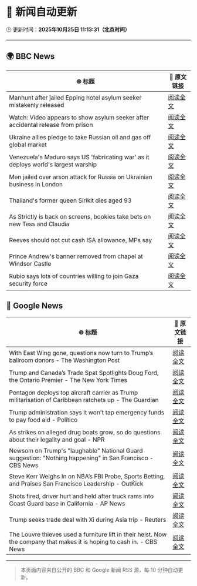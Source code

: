 # 🧠 新闻自动更新

🕒 更新时间：**2025年10月25日 11:13:31（北京时间）**

---

## 🌍 BBC News

| 🌐 标题 | 🔗 原文链接 |
|--------|-------------|
| Manhunt after jailed Epping hotel asylum seeker mistakenly released | [阅读全文](https://www.bbc.com/news/articles/cx2d5rl36vgo?at_medium=RSS&at_campaign=rss) |
| Watch: Video appears to show asylum seeker after accidental release from prison | [阅读全文](https://www.bbc.com/news/videos/c0mxrnyj879o?at_medium=RSS&at_campaign=rss) |
| Ukraine allies pledge to take Russian oil and gas off global market | [阅读全文](https://www.bbc.com/news/articles/c17p54edxljo?at_medium=RSS&at_campaign=rss) |
| Venezuela's Maduro says US 'fabricating war' as it deploys world's largest warship | [阅读全文](https://www.bbc.com/news/articles/c891gzx7xn4o?at_medium=RSS&at_campaign=rss) |
| Men jailed over arson attack for Russia on Ukrainian business in London | [阅读全文](https://www.bbc.com/news/articles/c04g5x1wq5vo?at_medium=RSS&at_campaign=rss) |
| Thailand's former queen Sirikit dies aged 93 | [阅读全文](https://www.bbc.com/news/articles/cp8ed1ednjdo?at_medium=RSS&at_campaign=rss) |
| As Strictly is back on screens, bookies take bets on new Tess and Claudia | [阅读全文](https://www.bbc.com/news/articles/ckgk84nzxgko?at_medium=RSS&at_campaign=rss) |
| Reeves should not cut cash ISA allowance, MPs say | [阅读全文](https://www.bbc.com/news/articles/c5yp57peqw8o?at_medium=RSS&at_campaign=rss) |
| Prince Andrew's banner removed from chapel at Windsor Castle | [阅读全文](https://www.bbc.com/news/articles/c867j2wyxj0o?at_medium=RSS&at_campaign=rss) |
| Rubio says lots of countries willing to join Gaza security force | [阅读全文](https://www.bbc.com/news/articles/cn0gwn491dwo?at_medium=RSS&at_campaign=rss) |

## 📰 Google News

| 🌐 标题 | 🔗 原文链接 |
|--------|-------------|
| With East Wing gone, questions now turn to Trump’s ballroom donors - The Washington Post | [阅读全文](https://news.google.com/rss/articles/CBMilAFBVV95cUxPYXlHQUNsaF83TmFtSndabVBWaXdmLXpQbEgxdlhxWjF2VkRXUkhOOTBxaHRfVGZxZXIxenpHSFVaR3MyS2lCX2dMRDQ1dmQ4WlNJNGMyNjdPY0F2RDA2bVprYktGOGRhbEhMeHBYellQaGZfckdqam9CMWZ6d19uRmZhbE8zejdVQ09Zd1M1QnpUSmMz?oc=5) |
| Trump and Canada’s Trade Spat Spotlights Doug Ford, the Ontario Premier - The New York Times | [阅读全文](https://news.google.com/rss/articles/CBMihAFBVV95cUxPbGtSWWt4VGRwSlBlNU4ybmdhSFFOX3RvQUZQd3FKdzI3ajBHbG55WnBhWWxKdVF5SGlweTNRcjIwa0tsNTRjUmw5QS1JazQ2SU5lYU5Pa3dMTTE1Zkxnb1BtY3RGTjA5bjk5amNHd0hRMFhJb3VmOU5iWnlJUnJqbElDcmY?oc=5) |
| Pentagon deploys top aircraft carrier as Trump militarisation of Caribbean ratchets up - The Guardian | [阅读全文](https://news.google.com/rss/articles/CBMikAFBVV95cUxNeDVYaFRlcGoxVHRkbEd3bmd4eUxmcHRyS1pKX1Z5eTFZSm4zOXBSWkZCWjVyQjJ3dTBod1BTaXNaUm5aM19kRTBfTXVScjZ5aWFDS0M0blpaWWhtcGdIOEZDNEhnaUtfbUR2MWJCVUNJdUlLZW9zRkJZOGFwOE9zelprQjlYU1hBUURrczlRaWo?oc=5) |
| Trump administration says it won't tap emergency funds to pay food aid - Politico | [阅读全文](https://news.google.com/rss/articles/CBMigwFBVV95cUxPclR3cF9XWjNtRERuLUlLN2ZBQktsUTA5MHFmWUFOYUd5SzdPWGxzU3JOOFRWU2RZWnc0X0NEVGE0eER5R3FkS00yMXRIc2ZzeUQwMTVVZTA3Z1BWRHJJNGxtWUFlNUlOaER5VFViX0FEOEUxbFJUOXluNjAzVGNlQ2NiMA?oc=5) |
| As strikes on alleged drug boats grow, so do questions about their legality and goal - NPR | [阅读全文](https://news.google.com/rss/articles/CBMihAFBVV95cUxOM0pGaHZaWm9wYTNlQUpCUW5wNkJFWUExZVhsemtMSmRleGNNcm85eGVWckMtNnNjZkZ2VDk3d3lqZUZrLXdHT3kxcmhkUzNIMzVoYkxfdi1WRkZ1WmRWUU1abVN2WHdVWTZLN1Awek5Tb0pRMnFQTS1TY0k2UTRBRjA0OFg?oc=5) |
| Newsom on Trump's "laughable" National Guard suggestion: "Nothing happening" in San Francisco - CBS News | [阅读全文](https://news.google.com/rss/articles/CBMiuAFBVV95cUxNWFpMYndxWVhiSFdYejBBWEd0bjVTZWZ6MkhQQkJDLVNpa0JQcloxZGlvcVYtQS1ncllWOXFPYlU4MkpKOWZRb2wwUzQ5R0xNcmtmbUhONFZmSlNUME9lblRPZGRDTTlXNDBpR2RhbDJES0dXTHlqRWpTNnJ2OXVBMUI4b1Q4bUplUGZoNGFpN0FBWEF0Y0IxcjEwb3drYmRqMFVMNlNHZnVWSE5JS2wyd2w1dHdOSzIt0gG-AUFVX3lxTFBsVDcxVDNMdEFyeEZCXzZ0ZzVxRS1va25MdlgwanF5V1JWalRmczV4X0Y3S2RIaURpWFdPdnN1TC1qOHpiNzZtT3NnaU03Q2MwU2ZkV0J4NnJZMXhZa092M0l0SVA0bXU1M0VlT0ZKbzROQy1RVVJCZW9Hd21BQXUwa29JcmxlX011bWYxSXNuNVNnRmdUTk5GTDcwOF9IWWJmZjNtVFcxaXp0MHE0NGo1YzNyenJOMkFjdEUyc2c?oc=5) |
| Steve Kerr Weighs In on NBA’s FBI Probe, Sports Betting, and Praises San Francisco Leadership - OutKick | [阅读全文](https://news.google.com/rss/articles/CBMiwwFBVV95cUxPeFMtTUUtUXl5dUVYWmVLbVp1Q2hWTzhEZW44aEE3MkVKV2k3cXZ6VllvQ0dELWJoaHBKZWU2ZnlsdmtHMWEyZjQ4ODFObnRWejQ1eDV5S3daSklZSm9qQU14dDVjb09KODZ2M0EyckdROXJjaFB2aEEzSFQ4NWRhLUFURjhVLVg3bG9KS3hjUzVnZkI4U1NQZHV6V1FwaFk3Z2p5S2ZJZzRwY0c0NEtETENyTDF4VGh2c2N4YTFxUTlOMTQ?oc=5) |
| Shots fired, driver hurt and held after truck rams into Coast Guard base in California - AP News | [阅读全文](https://news.google.com/rss/articles/CBMiswFBVV95cUxQX3NnV1FwLXkycTdKdUFrQlhzV3pHVWpSVC1sbzdSSHgwSFN4eFZxM20ySzF5RDJqT0I1VXRsNTBpNXNadUozdENtdEk0d0loMFExT24tVkJqNWp2ZzZ5ZVJ6elYtb3kyRVFJejN2ZlBIRC00amFqYU5ncWxaTlBxSmJRTkhYSl92eTQ0aTFlNk9xbUhIZEVpS1Ffb1hVbHQ3anFnb3Q0VlUxTjE5V1BFNzZfWQ?oc=5) |
| Trump seeks trade deal with Xi during Asia trip - Reuters | [阅读全文](https://news.google.com/rss/articles/CBMiuAFBVV95cUxPVDBpZlgyc0d2T2lpMGY1ZTJfVjFFQkRBeEJSS1RXeEs4cGRPOTYwZkNHZGNhWW9ZX1E5bDd3eGhXWmxPNXhjYVFqSWk4RDdiYktvTWlHSHNEY0EwWXdjN2xJNGQtU3YwRFgwMTJQWExYeXBraE4zV2I1QUtGYmQxRWpvNzBPOU5lcmNxVzFUeTdFZE55Mk1scWpMMV9FeXI0a3BrcUNnazRIcGVrd2dGQ2Y1U2h4Zktz?oc=5) |
| The Louvre thieves used a furniture lift in their heist. Now the company that makes it is hoping to cash in. - CBS News | [阅读全文](https://news.google.com/rss/articles/CBMilgFBVV95cUxQUkRFY2VFVFdMZF9acnZhWllfUTl0RVBjSUVHcUJKajJhRDBfNU9kcGl2YzdXTl80cHhHYVBSdWRxYW9mVHZZV2RIQ1pRZGcyUlI4cXhDTmRwVlRwUTU0OEVBTG1lM1JLOW1TRk5LYWc0cEgzS25JazMySWVIUzBlTEV6OXRUV0VqdHYwdURBOEJ6NElmMEHSAZsBQVVfeXFMT3hqZDA0SzExV0pkQXYteXFPSTJHOUxrVTJVaW9KWnpLSDhCck9nRFZuSEZTOEg3bHRXU0FCYW4wY2lERV9TNGVsd3hmSDhZS2RMQ3A1VTllTHJQX0hSc2lQUGNSbXNLZm9vSWdYVTlJZkNvbFdIVDdSZklvbUJpck5NWVlhNVZfWFZQMldiWktiQTN2eU5wR1RXUTA?oc=5) |

---
> 本页面内容来自公开的 BBC 和 Google 新闻 RSS 源，每 10 分钟自动更新。
